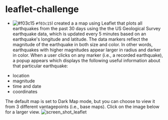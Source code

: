# leaflet-challenge
- ![#f03c15](https://placehold.it/15/f03c15/000000?text=+) `#f03c15`I created a a map using Leaflet that plots all earthquakes from the past 30 days using the the US Geological Survey earthquake data, which is updated every 5 minutes based on an earthquake's longitude and latitude. The data markers reflect the magnitude of the earthquake in both size and color. In other words, earthquakes with higher magnitudes appear larger in radius and darker in color. When a user clicks on any marker (i.e., a recorded earthquake), a popup appears which displays the following useful information about that particular earthquake: 
* location
* magnitude
* time and date
* coordinates

The default map is set to Dark Map mode, but you can choose to view it from 3 different vantagepoints (i.e., base maps). Click on the image below for a larger view.
![screen_shot_leaflet](https://user-images.githubusercontent.com/54033512/71549487-f076e600-2983-11ea-8445-44f892b249ab.png)
